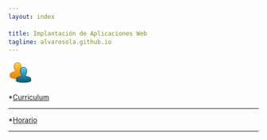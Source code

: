 ```yaml
---
layout: index

title: Implantación de Aplicaciones Web
tagline: alvarosola.github.io
---
```

![Imagen](logo.png)

*[Curriculum](/about)
<hr/>

*[Horario](/horario)
<hr/>